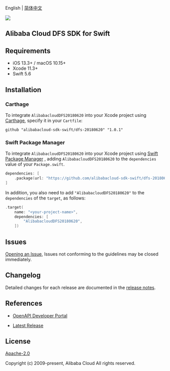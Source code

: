 English | [简体中文](README-CN.md)

![](https://aliyunsdk-pages.alicdn.com/icons/AlibabaCloud.svg)

## Alibaba Cloud DFS SDK for Swift

## Requirements

- iOS 13.3+ / macOS 10.15+
- Xcode 11.3+
- Swift 5.6

## Installation

### Carthage

To integrate `AlibabacloudDFS20180620` into your Xcode project using [Carthage](https://github.com/Carthage/Carthage), specify it in your `Cartfile`:

```ogdl
github "alibabacloud-sdk-swift/dfs-20180620" "1.0.1"
```

### Swift Package Manager

To integrate `AlibabacloudDFS20180620` into your Xcode project using [Swift Package Manager](https://swift.org/package-manager/) , adding `AlibabacloudDFS20180620` to the `dependencies` value of your `Package.swift`.

```swift
dependencies: [
    .package(url: "https://github.com/alibabacloud-sdk-swift/dfs-20180620.git", from: "1.0.1")
]
```

In addition, you also need to add `"AlibabacloudDFS20180620"` to the `dependencies` of the `target`, as follows:

```swift
.target(
    name: "<your-project-name>",
    dependencies: [
        "AlibabacloudDFS20180620",
    ])
```

## Issues

[Opening an Issue](https://github.com/alibabacloud-sdk-swift/dfs-20180620/issues/new), Issues not conforming to the guidelines may be closed immediately.

## Changelog

Detailed changes for each release are documented in the [release notes](./ChangeLog.txt).

## References

* [OpenAPI Developer Portal](https://next.api.alibabacloud.com/home)
- [Latest Release](https://github.com/alibabacloud-sdk-swift/dfs-20180620)

## License

[Apache-2.0](http://www.apache.org/licenses/LICENSE-2.0)

Copyright (c) 2009-present, Alibaba Cloud All rights reserved.
